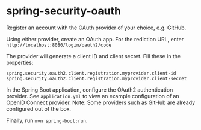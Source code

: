 # spring-security-oauth

Register an account with the OAuth provider of your choice, e.g. GitHub.

Using either provider, create an OAuth app. For the rediction URL, enter `http://localhost:8080/login/oauth2/code`

The provider will generate a client ID and client secret. Fill these in the properties:

```
spring.security.oauth2.client.registration.myprovider.client-id
spring.security.oauth2.client.registration.myprovider.client-secret
```

In the Spring Boot application, configure the OAuth2 authentication provider. See `application.yml` to view an example configuration of an OpenID Connect provider. Note: Some providers such as GitHub are already configured out of the box.

Finally, run `mvn spring-boot:run`.
